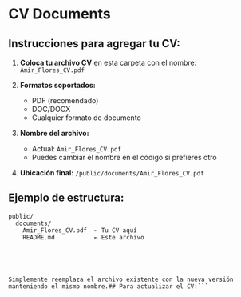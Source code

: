 # CV Documents

## Instrucciones para agregar tu CV:

1. **Coloca tu archivo CV** en esta carpeta con el nombre: `Amir_Flores_CV.pdf`

2. **Formatos soportados:**

   - PDF (recomendado)
   - DOC/DOCX
   - Cualquier formato de documento

3. **Nombre del archivo:**

   - Actual: `Amir_Flores_CV.pdf`
   - Puedes cambiar el nombre en el código si prefieres otro

4. **Ubicación final:** `/public/documents/Amir_Flores_CV.pdf`

## Ejemplo de estructura:

````
public/
  documents/
    Amir_Flores_CV.pdf  ← Tu CV aquí
    README.md           ← Este archivo





Simplemente reemplaza el archivo existente con la nueva versión manteniendo el mismo nombre.## Para actualizar el CV:```
````
